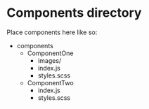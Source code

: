 # Components directory

Place components here like so:

* components
  * ComponentOne
    * images/
    * index.js
    * styles.scss
  * ComponentTwo
    * index.js
    * styles.scss
